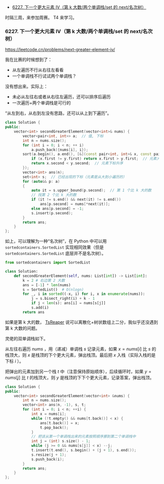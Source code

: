 
<!-- @import "[TOC]" {cmd="toc" depthFrom=1 depthTo=6 orderedList=false} -->

<!-- code_chunk_output -->

- [6227. 下一个更大元素 IV（第 k 大数/两个单调栈/set 的 next/名次树）](#6227-下一个更大元素-iv第-k-大数两个单调栈set-的-next名次树)

<!-- /code_chunk_output -->

时隔三周，来参加周赛。 T4 来学习。

### 6227. 下一个更大元素 IV（第 k 大数/两个单调栈/set 的 next/名次树）

https://leetcode.cn/problems/next-greater-element-iv/

我在比赛的时候想到了：
- 从左遍历不行从右往左看看
- 一个单调栈不行试试两个单调栈？

没有想出来。实际上：
- 未必从左往右或者从右往左遍历，还可以排序后遍历
- 一次遍历+两个单调栈是可行的

“从左到右，从右到左没有思路，还可以从上到下遍历”。

```cpp
class Solution {
public:
    vector<int> secondGreaterElement(vector<int>& nums) {
        vector<pair<int, int>> a;  // 值, 下标
        int n = nums.size();
        for (int i = 0; i < n; ++ i)
            a.push_back({nums[i], i});
        sort(a.begin(), a.end(), [&](const pair<int, int>& x, const pair<int, int>& y) {
            if (x.first != y.first) return x.first > y.first;  // 元素大小降序
            return x.second < y.second;  // 元素下标升序
        });
        vector<int> ans(n);
        set<int> s;  // 已经出现的下标（元素是从大到小遍历的）
        for (auto&& p: a)
        {
            auto it = s.upper_bound(p.second);  // 第 1 个比 k 大的数
            // 找第 2 个比 k 大的数
            if (it != s.end() && next(it) != s.end())
                ans[p.second] = nums[*next(it)];
            else ans[p.second] = -1;
            s.insert(p.second);
        }
        return ans;
    }
};
```

如上，可以理解为一种“名次树”，在 Python 中可以用 `sortedcontainers.SortedList` 实现相同效果（但是 `sortedcontainers.SortedList` 底层并不是名次树）。

```python
from sortedcontainers import SortedList

class Solution:
    def secondGreaterElement(self, nums: List[int]) -> List[int]:
        k = 2 # 右边第 2 大数
        ans = [-1] * len(nums)
        s = SortedList()  # O(nlogn)
        for _, i in sorted((-x, i) for i, x in enumerate(nums)):
            j = s.bisect_right(i) + k - 1
            if j < len(s): ans[i] = nums[s[j]]
            s.add(i)
        return ans
```

如果是第 k 大的数， [TsReaper](https://leetcode.cn/u/tsreaper/) 说可以离散化+树状数组上二分，我似乎还没遇到第 k 大数的问题。

灵佬的双单调栈如下。

从左往右遍历 $\textit{nums}$ ，用（递减）单调栈 $s$ 记录元素，如果 $x=\textit{nums}[i]$ 比 $s$ 的栈顶大，则 $x$ 是栈顶的下个更大元素，弹出栈顶。最后把 $x$ 入栈（实际入栈的是下标 $i$ ）。

把弹出的元素加到另一个栈 $t$ 中（注意保持原始顺序），后续循环时，如果 $y=\textit{nums}[j]$ 比 $t$ 的栈顶大，则 $y$ 是栈顶的下下个更大元素，记录答案，弹出栈顶。

```cpp
class Solution {
public:
    vector<int> secondGreaterElement(vector<int> &nums) {
        int n = nums.size();
        vector<int> ans(n, -1), s, t;
        for (int i = 0; i < n; ++i) {
            int x = nums[i];
            while (!t.empty() && nums[t.back()] < x) {
                ans[t.back()] = x;
                t.pop_back();
            }
            // 把该从第一个单调栈出来的元素按照顺序挪到第二个单调栈中
            int j = (int) s.size() - 1;
            while (j >= 0 && nums[s[j]] < x) --j;
            t.insert(t.end(), s.begin() + (j + 1), s.end());
            s.resize(j + 1);
            s.push_back(i);
        }
        return ans;
    }
};
```
